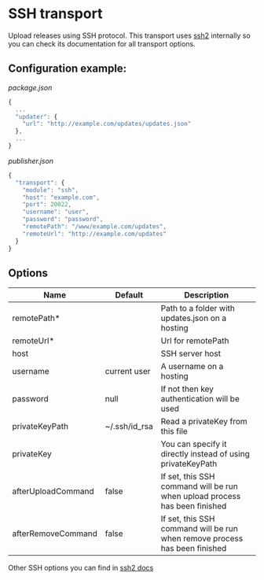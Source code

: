 # SSH transport

Upload releases using SSH protocol. This transport uses
[ssh2](https://github.com/mscdex/ssh2) internally so you can check its
documentation for all transport options.

## Configuration example:
*package.json*
```js
{
  ...
  "updater": {
    "url": "http://example.com/updates/updates.json"
  },
  ...
}
```

*publisher.json*
```js
{
  "transport": {
    "module": "ssh",
    "host": "example.com",
    "port": 20022,
    "username": "user",
    "password": "password",
    "remotePath": "/www/example.com/updates",
    "remoteUrl": "http://example.com/updates"
  }
}
```

## Options
Name                | Default                   | Description
--------------------|---------------------------|------------
remotePath*         |                           | Path to a folder with updates.json on a hosting
remoteUrl*          |                           | Url for remotePath
host                |                           | SSH server host
username            | current user              | A username on a hosting
password            | null                      | If not then key authentication will be used
privateKeyPath      | ~/.ssh/id_rsa             | Read a privateKey from this file
privateKey          |                           | You can specify it directly instead of using privateKeyPath
afterUploadCommand  | false                     | If set, this SSH command will be run when upload process has been finished
afterRemoveCommand  | false                    | If set, this SSH command will be run when remove process has been finished

Other SSH options you can find in
[ssh2 docs](https://github.com/mscdex/ssh2#client-methods)